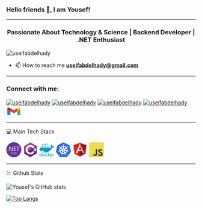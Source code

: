### Hello friends 👋, I am Yousef!

---

<h3 align="center">Passionate About Technology & Science | Backend Developer | .NET Enthusiast </h3>

<p align="left"> <img src="https://komarev.com/ghpvc/?username=useifabdelhady&label=Profile%20views&color=0e75b6&style=flat" alt="useifabdelhady" /> </p>

- 📫 How to reach me **useifabdelhady@gmail.com**
  
---
<h3 align="left">Connect with me:</h3>
<p align="left">
<a href="https://twitter.com/useifabdelhady" target="blank"><img align="center" src="https://raw.githubusercontent.com/rahuldkjain/github-profile-readme-generator/master/src/images/icons/Social/twitter.svg" alt="useifabdelhady" height="30" width="40" /></a>
<a href="https://linkedin.com/in/useifabdelhady" target="blank"><img align="center" src="https://raw.githubusercontent.com/rahuldkjain/github-profile-readme-generator/master/src/images/icons/Social/linked-in-alt.svg" alt="useifabdelhady" height="30" width="40" /></a>
<a href="https://fb.com/useifabdelhady" target="blank"><img align="center" src="https://raw.githubusercontent.com/rahuldkjain/github-profile-readme-generator/master/src/images/icons/Social/facebook.svg" alt="useifabdelhady" height="30" width="40" /></a>
<a href="https://instagram.com/useifabdelhady" target="blank"><img align="center" src="https://raw.githubusercontent.com/rahuldkjain/github-profile-readme-generator/master/src/images/icons/Social/instagram.svg" alt="useifabdelhady" height="30" width="40" /></a>
  <a href="mailto:useifabdelhady@gmail.com" target="blank">
  <img align="center" src="https://raw.githubusercontent.com/rahuldkjain/github-profile-readme-generator/master/src/images/icons/Social/gmail.svg" alt="useifabdelhady@gmail.com" height="30" width="40" />
</a>

</p>

---
💻 Main Tech Stack

<img src="https://github.com/devicons/devicon/blob/master/icons/dotnetcore/dotnetcore-original.svg" alt="dotnet logo" width="40" height="40" /> <img src="https://github.com/devicons/devicon/blob/master/icons/csharp/csharp-original.svg" alt="csharp logo" width="40" height="40" /> <img src="https://github.com/devicons/devicon/blob/master/icons/docker/docker-plain-wordmark.svg" alt="csharp logo" width="40" height="40" /> <img src="https://github.com/devicons/devicon/blob/master/icons/kubernetes/kubernetes-plain.svg" alt="k8s logo" width="40" height="40" /> <img src="https://github.com/devicons/devicon/blob/master/icons/angularjs/angularjs-original.svg" alt="angular logo" width="40" height="40" /> <img src="https://github.com/devicons/devicon/blob/master/icons/javascript/javascript-original.svg" alt="JavaScript logo" width="40" height="40" /> 

---
💹 Github Stats

![Yousef's GitHub stats](https://github-readme-stats.vercel.app/api?username=useifabdelhady&show_icons=true&theme=radical)

[![Top Langs](https://github-readme-stats.vercel.app/api/top-langs/?username=useifabdelhady&theme=radical)](https://github.com/anuraghazra/github-readme-stats)
